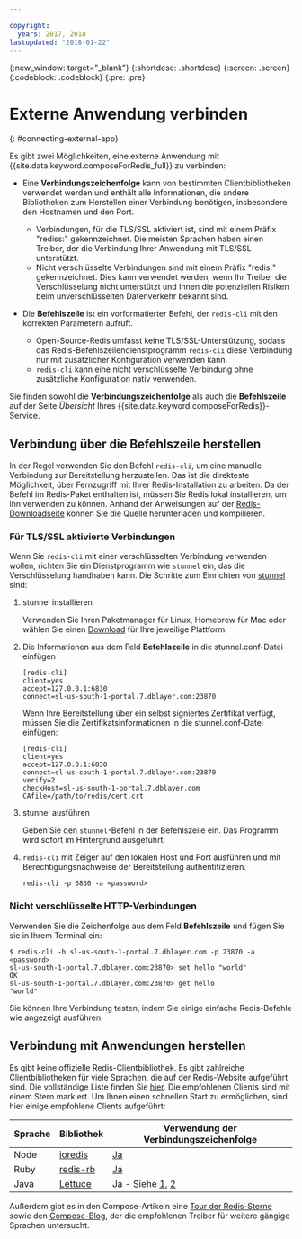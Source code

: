 ```yaml
---

copyright:
  years: 2017, 2018
lastupdated: "2018-01-22"
---
```


{:new_window: target="_blank"}
{:shortdesc: .shortdesc}
{:screen: .screen}
{:codeblock: .codeblock}
{:pre: .pre}

# Externe Anwendung verbinden
{: #connecting-external-app}

Es gibt zwei Möglichkeiten, eine externe Anwendung mit {{site.data.keyword.composeForRedis_full}} zu verbinden:

- Eine **Verbindungszeichenfolge** kann von bestimmten Clientbibliotheken verwendet werden und enthält alle Informationen, die andere Bibliotheken zum Herstellen einer Verbindung benötigen, insbesondere den Hostnamen und den Port.
  - Verbindungen, für die TLS/SSL aktiviert ist, sind mit einem Präfix "rediss:" gekennzeichnet. Die meisten Sprachen haben einen Treiber, der die Verbindung Ihrer Anwendung mit TLS/SSL unterstützt. 
  - Nicht verschlüsselte Verbindungen sind mit einem Präfix "redis:" gekennzeichnet. Dies kann verwendet werden, wenn Ihr Treiber die Verschlüsselung nicht unterstützt und Ihnen die potenziellen Risiken beim unverschlüsselten Datenverkehr bekannt sind. 

- Die **Befehlszeile** ist ein vorformatierter Befehl, der `redis-cli` mit den korrekten Parametern aufruft.
  - Open-Source-Redis umfasst keine TLS/SSL-Unterstützung, sodass das Redis-Befehlszeilendienstprogramm `redis-cli` diese Verbindung nur mit zusätzlicher Konfiguration verwenden kann.
  - `redis-cli` kann eine nicht verschlüsselte Verbindung ohne zusätzliche Konfiguration nativ verwenden.

Sie finden sowohl die **Verbindungszeichenfolge** als auch die **Befehlszeile** auf der Seite *Übersicht* Ihres {{site.data.keyword.composeForRedis}}-Service.


## Verbindung über die Befehlszeile herstellen

In der Regel verwenden Sie den Befehl `redis-cli`, um eine manuelle Verbindung zur Bereitstellung herzustellen. Das ist die direkteste Möglichkeit, über Fernzugriff mit Ihrer Redis-Installation zu arbeiten. Da der Befehl im Redis-Paket enthalten ist, müssen Sie Redis lokal installieren, um ihn verwenden zu können. Anhand der Anweisungen auf der [Redis-Downloadseite](http://redis.io/download) können Sie die Quelle herunterladen und kompilieren.

### Für TLS/SSL aktivierte Verbindungen
Wenn Sie `redis-cli` mit einer verschlüsselten Verbindung verwenden wollen, richten Sie ein Dienstprogramm wie `stunnel` ein, das die Verschlüsselung  handhaben kann. Die Schritte zum Einrichten von [stunnel](https://www.stunnel.org/index.html) sind:

1. stunnel installieren
    
    Verwenden Sie Ihren Paketmanager für Linux, Homebrew für Mac oder wählen Sie einen [Download](https://www.stunnel.org/downloads.html) für Ihre jeweilige Plattform.

2. Die Informationen aus dem Feld **Befehlszeile** in die stunnel.conf-Datei einfügen
    
    ```text
    [redis-cli]
    client=yes  
    accept=127.0.0.1:6830  
    connect=sl-us-south-1-portal.7.dblayer.com:23870
    ```
    
    Wenn Ihre Bereitstellung über ein selbst signiertes Zertifikat verfügt, müssen Sie die Zertifikatsinformationen in die stunnel.conf-Datei einfügen:
    
    ```text
    [redis-cli]
    client=yes  
    accept=127.0.0.1:6830  
    connect=sl-us-south-1-portal.7.dblayer.com:23870
    verify=2  
    checkHost=sl-us-south-1-portal.7.dblayer.com 
    CAfile=/path/to/redis/cert.crt
    ```

3. stunnel ausführen
    
    Geben Sie den `stunnel`-Befehl in der Befehlszeile ein. Das Programm wird sofort im Hintergrund ausgeführt.
    
4. `redis-cli` mit Zeiger auf den lokalen Host und Port ausführen und mit Berechtigungsnachweise der Bereitstellung authentifizieren.

    ```shell
    redis-cli -p 6830 -a <password>
    ```

### Nicht verschlüsselte HTTP-Verbindungen
Verwenden Sie die Zeichenfolge aus dem Feld **Befehlszeile** und fügen Sie sie in Ihrem Terminal ein:
```shell
$ redis-cli -h sl-us-south-1-portal.7.dblayer.com -p 23870 -a <password>
sl-us-south-1-portal.7.dblayer.com:23870> set hello "world"
OK
sl-us-south-1-portal.7.dblayer.com:23870> get hello
"world" 
```
Sie können Ihre Verbindung testen, indem Sie einige einfache Redis-Befehle wie angezeigt ausführen. 


## Verbindung mit Anwendungen herstellen

Es gibt keine offizielle Redis-Clientbibliothek. Es gibt zahlreiche Clientbibliotheken für viele Sprachen, die auf der Redis-Website aufgeführt sind. Die vollständige Liste finden Sie [hier](http://redis.io/clients). Die empfohlenen Clients sind mit einem Stern markiert. Um Ihnen einen schnellen Start zu ermöglichen, sind hier einige empfohlene Clients aufgeführt:       

Sprache|Bibliothek|Verwendung der Verbindungszeichenfolge
----------|----------|-----------
Node|[ioredis](https://github.com/luin/ioredis)|[Ja](https://github.com/luin/ioredis#connect-to-redis)
Ruby|[redis-rb](https://github.com/redis/redis-rb)|[Ja](http://www.rubydoc.info/github/redis/redis-rb/master/Redis%3Ainitialize)
Java|[Lettuce](https://github.com/mp911de/lettuce)|Ja - Siehe [1](https://github.com/mp911de/lettuce/wiki/Redis-URI-and-connection-details), [2](https://lettuce.io/core/release/api/io/lettuce/core/RedisClient.html)

Außerdem gibt es in den Compose-Artikeln eine [Tour der Redis-Sterne](https://www.compose.com/articles/a-tour-of-the-redis-stars-2/) sowie den [Compose-Blog](https://www.compose.com/articles/), der die empfohlenen Treiber für weitere gängige Sprachen untersucht.
